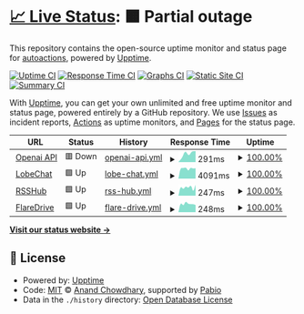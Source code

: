 # [📈 Live Status](https://uptime.lirtual.cloudns.org): <!--live status--> **🟧 Partial outage**

This repository contains the open-source uptime monitor and status page for [autoactions](https://uptime.lirtual.cloudns.org), powered by [Upptime](https://github.com/upptime/upptime).

[![Uptime CI](https://github.com/autoactions/upptime/workflows/Uptime%20CI/badge.svg)](https://github.com/autoactions/upptime/actions?query=workflow%3A%22Uptime+CI%22)
[![Response Time CI](https://github.com/autoactions/upptime/workflows/Response%20Time%20CI/badge.svg)](https://github.com/autoactions/upptime/actions?query=workflow%3A%22Response+Time+CI%22)
[![Graphs CI](https://github.com/autoactions/upptime/workflows/Graphs%20CI/badge.svg)](https://github.com/autoactions/upptime/actions?query=workflow%3A%22Graphs+CI%22)
[![Static Site CI](https://github.com/autoactions/upptime/workflows/Static%20Site%20CI/badge.svg)](https://github.com/autoactions/upptime/actions?query=workflow%3A%22Static+Site+CI%22)
[![Summary CI](https://github.com/autoactions/upptime/workflows/Summary%20CI/badge.svg)](https://github.com/autoactions/upptime/actions?query=workflow%3A%22Summary+CI%22)

With [Upptime](https://upptime.js.org), you can get your own unlimited and free uptime monitor and status page, powered entirely by a GitHub repository. We use [Issues](https://github.com/autoactions/upptime/issues) as incident reports, [Actions](https://github.com/autoactions/upptime/actions) as uptime monitors, and [Pages](https://uptime.lirtual.cloudns.org) for the status page.

<!--start: status pages-->
<!-- This summary is generated by Upptime (https://github.com/upptime/upptime) -->
<!-- Do not edit this manually, your changes will be overwritten -->
<!-- prettier-ignore -->
| URL | Status | History | Response Time | Uptime |
| --- | ------ | ------- | ------------- | ------ |
| <img alt="" src="https://openai.com/favicon.ico" height="13"> [Openai API](https://openai.lirtual.cloudns.org/) | 🟥 Down | [openai-api.yml](https://github.com/autoactions/upptime/commits/HEAD/history/openai-api.yml) | <details><summary><img alt="Response time graph" src="./graphs/openai-api/response-time-week.png" height="20"> 291ms</summary><br><a href="https://uptime.lirtual.cloudns.org/history/openai-api"><img alt="Response time 302" src="https://img.shields.io/endpoint?url=https%3A%2F%2Fraw.githubusercontent.com%2Fautoactions%2Fupptime%2FHEAD%2Fapi%2Fopenai-api%2Fresponse-time.json"></a><br><a href="https://uptime.lirtual.cloudns.org/history/openai-api"><img alt="24-hour response time 107" src="https://img.shields.io/endpoint?url=https%3A%2F%2Fraw.githubusercontent.com%2Fautoactions%2Fupptime%2FHEAD%2Fapi%2Fopenai-api%2Fresponse-time-day.json"></a><br><a href="https://uptime.lirtual.cloudns.org/history/openai-api"><img alt="7-day response time 291" src="https://img.shields.io/endpoint?url=https%3A%2F%2Fraw.githubusercontent.com%2Fautoactions%2Fupptime%2FHEAD%2Fapi%2Fopenai-api%2Fresponse-time-week.json"></a><br><a href="https://uptime.lirtual.cloudns.org/history/openai-api"><img alt="30-day response time 278" src="https://img.shields.io/endpoint?url=https%3A%2F%2Fraw.githubusercontent.com%2Fautoactions%2Fupptime%2FHEAD%2Fapi%2Fopenai-api%2Fresponse-time-month.json"></a><br><a href="https://uptime.lirtual.cloudns.org/history/openai-api"><img alt="1-year response time 302" src="https://img.shields.io/endpoint?url=https%3A%2F%2Fraw.githubusercontent.com%2Fautoactions%2Fupptime%2FHEAD%2Fapi%2Fopenai-api%2Fresponse-time-year.json"></a></details> | <details><summary><a href="https://uptime.lirtual.cloudns.org/history/openai-api">100.00%</a></summary><a href="https://uptime.lirtual.cloudns.org/history/openai-api"><img alt="All-time uptime 88.65%" src="https://img.shields.io/endpoint?url=https%3A%2F%2Fraw.githubusercontent.com%2Fautoactions%2Fupptime%2FHEAD%2Fapi%2Fopenai-api%2Fuptime.json"></a><br><a href="https://uptime.lirtual.cloudns.org/history/openai-api"><img alt="24-hour uptime 100.00%" src="https://img.shields.io/endpoint?url=https%3A%2F%2Fraw.githubusercontent.com%2Fautoactions%2Fupptime%2FHEAD%2Fapi%2Fopenai-api%2Fuptime-day.json"></a><br><a href="https://uptime.lirtual.cloudns.org/history/openai-api"><img alt="7-day uptime 100.00%" src="https://img.shields.io/endpoint?url=https%3A%2F%2Fraw.githubusercontent.com%2Fautoactions%2Fupptime%2FHEAD%2Fapi%2Fopenai-api%2Fuptime-week.json"></a><br><a href="https://uptime.lirtual.cloudns.org/history/openai-api"><img alt="30-day uptime 100.00%" src="https://img.shields.io/endpoint?url=https%3A%2F%2Fraw.githubusercontent.com%2Fautoactions%2Fupptime%2FHEAD%2Fapi%2Fopenai-api%2Fuptime-month.json"></a><br><a href="https://uptime.lirtual.cloudns.org/history/openai-api"><img alt="1-year uptime 88.65%" src="https://img.shields.io/endpoint?url=https%3A%2F%2Fraw.githubusercontent.com%2Fautoactions%2Fupptime%2FHEAD%2Fapi%2Fopenai-api%2Fuptime-year.json"></a></details>
| <img alt="" src="https://icons.duckduckgo.com/ip3/lobe.lirtual.cloudns.org.ico" height="13"> [LobeChat](https://lobe.lirtual.cloudns.org/) | 🟩 Up | [lobe-chat.yml](https://github.com/autoactions/upptime/commits/HEAD/history/lobe-chat.yml) | <details><summary><img alt="Response time graph" src="./graphs/lobe-chat/response-time-week.png" height="20"> 4091ms</summary><br><a href="https://uptime.lirtual.cloudns.org/history/lobe-chat"><img alt="Response time 2988" src="https://img.shields.io/endpoint?url=https%3A%2F%2Fraw.githubusercontent.com%2Fautoactions%2Fupptime%2FHEAD%2Fapi%2Flobe-chat%2Fresponse-time.json"></a><br><a href="https://uptime.lirtual.cloudns.org/history/lobe-chat"><img alt="24-hour response time 4798" src="https://img.shields.io/endpoint?url=https%3A%2F%2Fraw.githubusercontent.com%2Fautoactions%2Fupptime%2FHEAD%2Fapi%2Flobe-chat%2Fresponse-time-day.json"></a><br><a href="https://uptime.lirtual.cloudns.org/history/lobe-chat"><img alt="7-day response time 4091" src="https://img.shields.io/endpoint?url=https%3A%2F%2Fraw.githubusercontent.com%2Fautoactions%2Fupptime%2FHEAD%2Fapi%2Flobe-chat%2Fresponse-time-week.json"></a><br><a href="https://uptime.lirtual.cloudns.org/history/lobe-chat"><img alt="30-day response time 3569" src="https://img.shields.io/endpoint?url=https%3A%2F%2Fraw.githubusercontent.com%2Fautoactions%2Fupptime%2FHEAD%2Fapi%2Flobe-chat%2Fresponse-time-month.json"></a><br><a href="https://uptime.lirtual.cloudns.org/history/lobe-chat"><img alt="1-year response time 2988" src="https://img.shields.io/endpoint?url=https%3A%2F%2Fraw.githubusercontent.com%2Fautoactions%2Fupptime%2FHEAD%2Fapi%2Flobe-chat%2Fresponse-time-year.json"></a></details> | <details><summary><a href="https://uptime.lirtual.cloudns.org/history/lobe-chat">100.00%</a></summary><a href="https://uptime.lirtual.cloudns.org/history/lobe-chat"><img alt="All-time uptime 100.00%" src="https://img.shields.io/endpoint?url=https%3A%2F%2Fraw.githubusercontent.com%2Fautoactions%2Fupptime%2FHEAD%2Fapi%2Flobe-chat%2Fuptime.json"></a><br><a href="https://uptime.lirtual.cloudns.org/history/lobe-chat"><img alt="24-hour uptime 100.00%" src="https://img.shields.io/endpoint?url=https%3A%2F%2Fraw.githubusercontent.com%2Fautoactions%2Fupptime%2FHEAD%2Fapi%2Flobe-chat%2Fuptime-day.json"></a><br><a href="https://uptime.lirtual.cloudns.org/history/lobe-chat"><img alt="7-day uptime 100.00%" src="https://img.shields.io/endpoint?url=https%3A%2F%2Fraw.githubusercontent.com%2Fautoactions%2Fupptime%2FHEAD%2Fapi%2Flobe-chat%2Fuptime-week.json"></a><br><a href="https://uptime.lirtual.cloudns.org/history/lobe-chat"><img alt="30-day uptime 100.00%" src="https://img.shields.io/endpoint?url=https%3A%2F%2Fraw.githubusercontent.com%2Fautoactions%2Fupptime%2FHEAD%2Fapi%2Flobe-chat%2Fuptime-month.json"></a><br><a href="https://uptime.lirtual.cloudns.org/history/lobe-chat"><img alt="1-year uptime 100.00%" src="https://img.shields.io/endpoint?url=https%3A%2F%2Fraw.githubusercontent.com%2Fautoactions%2Fupptime%2FHEAD%2Fapi%2Flobe-chat%2Fuptime-year.json"></a></details>
| <img alt="" src="https://icons.duckduckgo.com/ip3/rsshub.lirtual.cloudns.org.ico" height="13"> [RSSHub](https://rsshub.lirtual.cloudns.org/) | 🟩 Up | [rss-hub.yml](https://github.com/autoactions/upptime/commits/HEAD/history/rss-hub.yml) | <details><summary><img alt="Response time graph" src="./graphs/rss-hub/response-time-week.png" height="20"> 247ms</summary><br><a href="https://uptime.lirtual.cloudns.org/history/rss-hub"><img alt="Response time 322" src="https://img.shields.io/endpoint?url=https%3A%2F%2Fraw.githubusercontent.com%2Fautoactions%2Fupptime%2FHEAD%2Fapi%2Frss-hub%2Fresponse-time.json"></a><br><a href="https://uptime.lirtual.cloudns.org/history/rss-hub"><img alt="24-hour response time 232" src="https://img.shields.io/endpoint?url=https%3A%2F%2Fraw.githubusercontent.com%2Fautoactions%2Fupptime%2FHEAD%2Fapi%2Frss-hub%2Fresponse-time-day.json"></a><br><a href="https://uptime.lirtual.cloudns.org/history/rss-hub"><img alt="7-day response time 247" src="https://img.shields.io/endpoint?url=https%3A%2F%2Fraw.githubusercontent.com%2Fautoactions%2Fupptime%2FHEAD%2Fapi%2Frss-hub%2Fresponse-time-week.json"></a><br><a href="https://uptime.lirtual.cloudns.org/history/rss-hub"><img alt="30-day response time 245" src="https://img.shields.io/endpoint?url=https%3A%2F%2Fraw.githubusercontent.com%2Fautoactions%2Fupptime%2FHEAD%2Fapi%2Frss-hub%2Fresponse-time-month.json"></a><br><a href="https://uptime.lirtual.cloudns.org/history/rss-hub"><img alt="1-year response time 322" src="https://img.shields.io/endpoint?url=https%3A%2F%2Fraw.githubusercontent.com%2Fautoactions%2Fupptime%2FHEAD%2Fapi%2Frss-hub%2Fresponse-time-year.json"></a></details> | <details><summary><a href="https://uptime.lirtual.cloudns.org/history/rss-hub">100.00%</a></summary><a href="https://uptime.lirtual.cloudns.org/history/rss-hub"><img alt="All-time uptime 97.64%" src="https://img.shields.io/endpoint?url=https%3A%2F%2Fraw.githubusercontent.com%2Fautoactions%2Fupptime%2FHEAD%2Fapi%2Frss-hub%2Fuptime.json"></a><br><a href="https://uptime.lirtual.cloudns.org/history/rss-hub"><img alt="24-hour uptime 100.00%" src="https://img.shields.io/endpoint?url=https%3A%2F%2Fraw.githubusercontent.com%2Fautoactions%2Fupptime%2FHEAD%2Fapi%2Frss-hub%2Fuptime-day.json"></a><br><a href="https://uptime.lirtual.cloudns.org/history/rss-hub"><img alt="7-day uptime 100.00%" src="https://img.shields.io/endpoint?url=https%3A%2F%2Fraw.githubusercontent.com%2Fautoactions%2Fupptime%2FHEAD%2Fapi%2Frss-hub%2Fuptime-week.json"></a><br><a href="https://uptime.lirtual.cloudns.org/history/rss-hub"><img alt="30-day uptime 99.92%" src="https://img.shields.io/endpoint?url=https%3A%2F%2Fraw.githubusercontent.com%2Fautoactions%2Fupptime%2FHEAD%2Fapi%2Frss-hub%2Fuptime-month.json"></a><br><a href="https://uptime.lirtual.cloudns.org/history/rss-hub"><img alt="1-year uptime 97.64%" src="https://img.shields.io/endpoint?url=https%3A%2F%2Fraw.githubusercontent.com%2Fautoactions%2Fupptime%2FHEAD%2Fapi%2Frss-hub%2Fuptime-year.json"></a></details>
| <img alt="" src="https://icons.duckduckgo.com/ip3/flaredrive.lirtual.cloudns.org.ico" height="13"> [FlareDrive](https://flaredrive.lirtual.cloudns.org/) | 🟩 Up | [flare-drive.yml](https://github.com/autoactions/upptime/commits/HEAD/history/flare-drive.yml) | <details><summary><img alt="Response time graph" src="./graphs/flare-drive/response-time-week.png" height="20"> 248ms</summary><br><a href="https://uptime.lirtual.cloudns.org/history/flare-drive"><img alt="Response time 239" src="https://img.shields.io/endpoint?url=https%3A%2F%2Fraw.githubusercontent.com%2Fautoactions%2Fupptime%2FHEAD%2Fapi%2Fflare-drive%2Fresponse-time.json"></a><br><a href="https://uptime.lirtual.cloudns.org/history/flare-drive"><img alt="24-hour response time 250" src="https://img.shields.io/endpoint?url=https%3A%2F%2Fraw.githubusercontent.com%2Fautoactions%2Fupptime%2FHEAD%2Fapi%2Fflare-drive%2Fresponse-time-day.json"></a><br><a href="https://uptime.lirtual.cloudns.org/history/flare-drive"><img alt="7-day response time 248" src="https://img.shields.io/endpoint?url=https%3A%2F%2Fraw.githubusercontent.com%2Fautoactions%2Fupptime%2FHEAD%2Fapi%2Fflare-drive%2Fresponse-time-week.json"></a><br><a href="https://uptime.lirtual.cloudns.org/history/flare-drive"><img alt="30-day response time 204" src="https://img.shields.io/endpoint?url=https%3A%2F%2Fraw.githubusercontent.com%2Fautoactions%2Fupptime%2FHEAD%2Fapi%2Fflare-drive%2Fresponse-time-month.json"></a><br><a href="https://uptime.lirtual.cloudns.org/history/flare-drive"><img alt="1-year response time 239" src="https://img.shields.io/endpoint?url=https%3A%2F%2Fraw.githubusercontent.com%2Fautoactions%2Fupptime%2FHEAD%2Fapi%2Fflare-drive%2Fresponse-time-year.json"></a></details> | <details><summary><a href="https://uptime.lirtual.cloudns.org/history/flare-drive">100.00%</a></summary><a href="https://uptime.lirtual.cloudns.org/history/flare-drive"><img alt="All-time uptime 97.68%" src="https://img.shields.io/endpoint?url=https%3A%2F%2Fraw.githubusercontent.com%2Fautoactions%2Fupptime%2FHEAD%2Fapi%2Fflare-drive%2Fuptime.json"></a><br><a href="https://uptime.lirtual.cloudns.org/history/flare-drive"><img alt="24-hour uptime 100.00%" src="https://img.shields.io/endpoint?url=https%3A%2F%2Fraw.githubusercontent.com%2Fautoactions%2Fupptime%2FHEAD%2Fapi%2Fflare-drive%2Fuptime-day.json"></a><br><a href="https://uptime.lirtual.cloudns.org/history/flare-drive"><img alt="7-day uptime 100.00%" src="https://img.shields.io/endpoint?url=https%3A%2F%2Fraw.githubusercontent.com%2Fautoactions%2Fupptime%2FHEAD%2Fapi%2Fflare-drive%2Fuptime-week.json"></a><br><a href="https://uptime.lirtual.cloudns.org/history/flare-drive"><img alt="30-day uptime 100.00%" src="https://img.shields.io/endpoint?url=https%3A%2F%2Fraw.githubusercontent.com%2Fautoactions%2Fupptime%2FHEAD%2Fapi%2Fflare-drive%2Fuptime-month.json"></a><br><a href="https://uptime.lirtual.cloudns.org/history/flare-drive"><img alt="1-year uptime 97.68%" src="https://img.shields.io/endpoint?url=https%3A%2F%2Fraw.githubusercontent.com%2Fautoactions%2Fupptime%2FHEAD%2Fapi%2Fflare-drive%2Fuptime-year.json"></a></details>

<!--end: status pages-->

[**Visit our status website →**](https://uptime.lirtual.cloudns.org)

## 📄 License

- Powered by: [Upptime](https://github.com/upptime/upptime)
- Code: [MIT](./LICENSE) © [Anand Chowdhary](https://anandchowdhary.com), supported by [Pabio](https://pabio.com)
- Data in the `./history` directory: [Open Database License](https://opendatacommons.org/licenses/odbl/1-0/)
